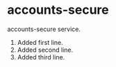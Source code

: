# accounts-secure
accounts-secure service.
1. Added first line.
2. Added second line. 
3. Added third line. 

